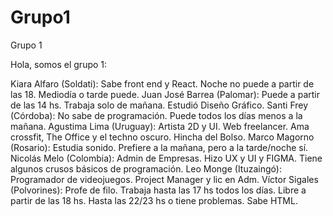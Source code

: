 # Grupo1
Grupo 1

Hola, somos el grupo 1:

Kiara Alfaro (Soldati): Sabe front end y React. Noche no puede a partir de las 18. Mediodía o tarde puede.
Juan José Barrea (Palomar): Puede a partir de las 14 hs. Trabaja solo de mañana. Estudió Diseño Gráfico.
Santi Frey (Córdoba): No sabe de programación. Puede todos los días menos a la mañana.
Agustima Lima (Uruguay): Artista 2D y UI. Web freelancer. Ama crossfit, The Office y el techno oscuro. Hincha del Bolso.
Marco Magorno (Rosario): Estudia sonido. Prefiere a la mañana, pero a la tarde/noche sí.
Nicolás Melo (Colombia): Admin de Empresas. Hizo UX y UI y FIGMA. Tiene algunos crusos básicos de programación.
Leo Monge (Ituzaingó): Programador de videojuegos. Project Manager y lic en Adm.
Víctor Sigales (Polvorines): Profe de filo. Trabaja hasta las 17 hs todos los días. Libre a partir de las 18 hs. Hasta las 22/23 hs o tiene problemas. Sabe HTML.



